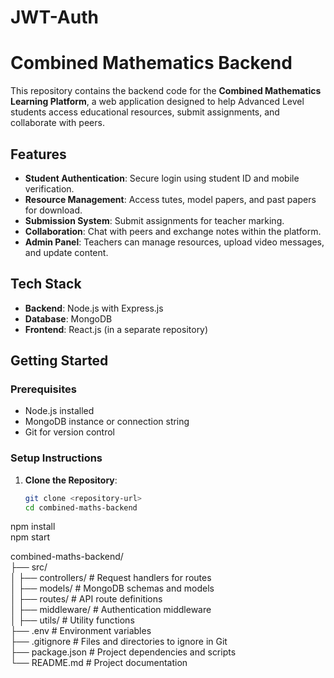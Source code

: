 # JWT-Auth
# Combined Mathematics Backend

This repository contains the backend code for the **Combined Mathematics Learning Platform**, a web application designed to help Advanced Level students access educational resources, submit assignments, and collaborate with peers.

## Features
- **Student Authentication**: Secure login using student ID and mobile verification.
- **Resource Management**: Access tutes, model papers, and past papers for download.
- **Submission System**: Submit assignments for teacher marking.
- **Collaboration**: Chat with peers and exchange notes within the platform.
- **Admin Panel**: Teachers can manage resources, upload video messages, and update content.

## Tech Stack
- **Backend**: Node.js with Express.js
- **Database**: MongoDB
- **Frontend**: React.js (in a separate repository)

## Getting Started

### Prerequisites
- Node.js installed
- MongoDB instance or connection string
- Git for version control

### Setup Instructions

1. **Clone the Repository**:
   ```bash
   git clone <repository-url>
   cd combined-maths-backend

npm install <br/>
npm start


combined-maths-backend/ <br/>
├── src/ <br/>
│   ├── controllers/      # Request handlers for routes <br/>
│   ├── models/           # MongoDB schemas and models <br/>
│   ├── routes/           # API route definitions <br/>
│   ├── middleware/       # Authentication middleware <br/>
│   ├── utils/            # Utility functions <br/>
├── .env                  # Environment variables <br/>
├── .gitignore            # Files and directories to ignore in Git <br/>
├── package.json          # Project dependencies and scripts <br/>
└── README.md             # Project documentation <br/>

